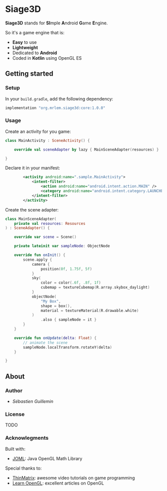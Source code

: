 # Siage3D

**Siage3D** stands for **SI**mple **A**ndroid **G**ame **E**ngine.

So it's a game engine that is:

* **Easy** to use
* **Lightweight**
* Dedicated to **Android**
* Coded in **Kotlin** using OpenGL ES

## Getting started

### Setup

In your `build.gradle`, add the following dependency:

```groovy
implementation "org.mrlem.siage3d:core:1.0.0"
```

### Usage

Create an activity for you game:

```Kotlin
class MainActivity : SceneActivity() {

    override val sceneAdapter by lazy { MainSceneAdapter(resources) }

}
```

Declare it in your manifest:

```xml
        <activity android:name=".sample.MainActivity">
            <intent-filter>
                <action android:name="android.intent.action.MAIN" />
                <category android:name="android.intent.category.LAUNCHER" />
            </intent-filter>
        </activity>
```

Create the scene adapter:

```kotlin
class MainSceneAdapter(
    private val resources: Resources
) : SceneAdapter() {

    override var scene = Scene()

    private lateinit var sampleNode: ObjectNode

    override fun onInit() {
        scene.apply {
            camera {
                position(0f, 1.75f, 5f)
            }
            sky(
                color = color(.6f, .8f, 1f)
                cubemap = textureCubemap(R.array.skybox_daylight)
            }
            objectNode(
                "My Box",
                shape = box(),
                material = textureMaterial(R.drawable.white)
            )
                .also { sampleNode = it }
        }
    }

    override fun onUpdate(delta: Float) {
        // animate the scene
        sampleNode.localTransform.rotateY(delta)
    }

}
```

## About

### Author

* *Sébastien Guillemin*

### License

TODO

### Acknowlegments

Built with:

* [JOML](https://github.com/JOML-CI/JOML): Java OpenGL Math Library

Special thanks to:

* [ThinMatrix](https://www.youtube.com/user/ThinMatrix): awesome video tutorials on game programming
* [Learn OpenGL](https://learnopengl.com): excellent articles on OpenGL

